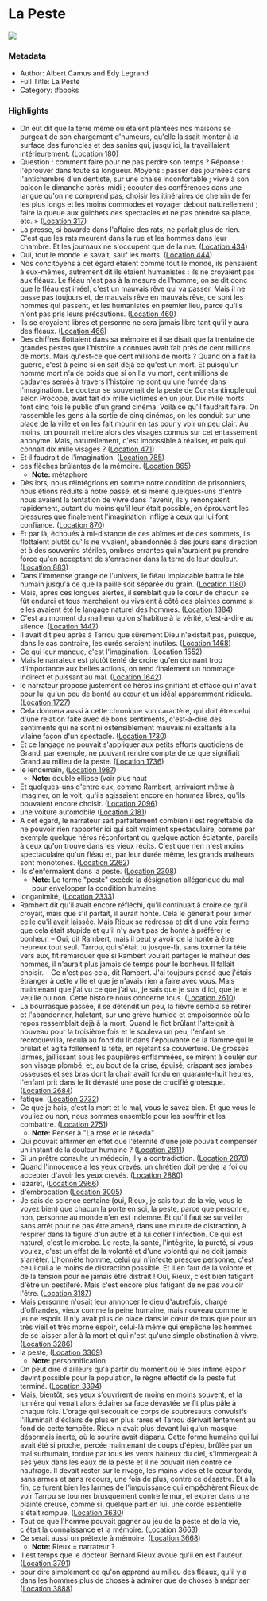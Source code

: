 # La Peste

![](https://images-na.ssl-images-amazon.com/images/I/51JBpVJUFwL._SL2000_.jpg)

### Metadata

- Author: Albert Camus and Edy Legrand
- Full Title: La Peste
- Category: #books

### Highlights

- On eût dit que la terre même où étaient plantées nos maisons se purgeait de son chargement d'humeurs, qu'elle laissait monter à la surface des furoncles et des sanies qui, jusqu'ici, la travaillaient intérieurement. ([Location 180](https://readwise.io/to_kindle?action=open&asin=B007GI5TUU&location=180))
- Question : comment faire pour ne pas perdre son temps ? Réponse : l'éprouver dans toute sa longueur. Moyens : passer des journées dans l'antichambre d'un dentiste, sur une chaise inconfortable ; vivre à son balcon le dimanche après-midi ; écouter des conférences dans une langue qu'on ne comprend pas, choisir les itinéraires de chemin de fer les plus longs et les moins commodes et voyager debout naturellement ; faire la queue aux guichets des spectacles et ne pas prendre sa place, etc. » ([Location 317](https://readwise.io/to_kindle?action=open&asin=B007GI5TUU&location=317))
- La presse, si bavarde dans l'affaire des rats, ne parlait plus de rien. C'est que les rats meurent dans la rue et les hommes dans leur chambre. Et les journaux ne s'occupent que de la rue. ([Location 434](https://readwise.io/to_kindle?action=open&asin=B007GI5TUU&location=434))
- Oui, tout le monde le savait, sauf les morts. ([Location 444](https://readwise.io/to_kindle?action=open&asin=B007GI5TUU&location=444))
- Nos concitoyens à cet égard étaient comme tout le monde, ils pensaient à eux-mêmes, autrement dit ils étaient humanistes : ils ne croyaient pas aux fléaux. Le fléau n'est pas à la mesure de l'homme, on se dit donc que le fléau est irréel, c'est un mauvais rêve qui va passer. Mais il ne passe pas toujours et, de mauvais rêve en mauvais rêve, ce sont les hommes qui passent, et les humanistes en premier lieu, parce qu'ils n'ont pas pris leurs précautions. ([Location 460](https://readwise.io/to_kindle?action=open&asin=B007GI5TUU&location=460))
- Ils se croyaient libres et personne ne sera jamais libre tant qu'il y aura des fléaux. ([Location 466](https://readwise.io/to_kindle?action=open&asin=B007GI5TUU&location=466))
- Des chiffres flottaient dans sa mémoire et il se disait que la trentaine de grandes pestes que l'histoire a connues avait fait près de cent millions de morts. Mais qu'est-ce que cent millions de morts ? Quand on a fait la guerre, c'est à peine si on sait déjà ce qu'est un mort. Et puisqu'un homme mort n'a de poids que si on l'a vu mort, cent millions de cadavres semés à travers l'histoire ne sont qu'une fumée dans l'imagination. Le docteur se souvenait de la peste de Constantinople qui, selon Procope, avait fait dix mille victimes en un jour. Dix mille morts font cinq fois le public d'un grand cinéma. Voilà ce qu'il faudrait faire. On rassemble les gens à la sortie de cinq cinémas, on les conduit sur une place de la ville et on les fait mourir en tas pour y voir un peu clair. Au moins, on pourrait mettre alors des visages connus sur cet entassement anonyme. Mais, naturellement, c'est impossible à réaliser, et puis qui connaît dix mille visages ? ([Location 471](https://readwise.io/to_kindle?action=open&asin=B007GI5TUU&location=471))
- Et il faudrait de l'imagination. ([Location 785](https://readwise.io/to_kindle?action=open&asin=B007GI5TUU&location=785))
- ces flèches brûlantes de la mémoire. ([Location 865](https://readwise.io/to_kindle?action=open&asin=B007GI5TUU&location=865))
    - **Note:** métaphore 
- Dès lors, nous réintégrions en somme notre condition de prisonniers, nous étions réduits à notre passé, et si même quelques-uns d'entre nous avaient la tentation de vivre dans l'avenir, ils y renonçaient rapidement, autant du moins qu'il leur était possible, en éprouvant les blessures que finalement l'imagination inflige à ceux qui lui font confiance. ([Location 870](https://readwise.io/to_kindle?action=open&asin=B007GI5TUU&location=870))
- Et par là, échoués à mi-distance de ces abîmes et de ces sommets, ils flottaient plutôt qu'ils ne vivaient, abandonnés à des jours sans direction et à des souvenirs stériles, ombres errantes qui n'auraient pu prendre force qu'en acceptant de s'enraciner dans la terre de leur douleur. ([Location 883](https://readwise.io/to_kindle?action=open&asin=B007GI5TUU&location=883))
- Dans l'immense grange de l'univers, le fléau implacable battra le blé humain jusqu'à ce que la paille soit séparée du grain. ([Location 1180](https://readwise.io/to_kindle?action=open&asin=B007GI5TUU&location=1180))
- Mais, après ces longues alertes, il semblait que le cœur de chacun se fût endurci et tous marchaient ou vivaient à côté des plaintes comme si elles avaient été le langage naturel des hommes. ([Location 1384](https://readwise.io/to_kindle?action=open&asin=B007GI5TUU&location=1384))
- C'est au moment du malheur qu'on s'habitue à la vérité, c'est-à-dire au silence. ([Location 1447](https://readwise.io/to_kindle?action=open&asin=B007GI5TUU&location=1447))
- il avait dit peu après à Tarrou que sûrement Dieu n'existait pas, puisque, dans le cas contraire, les curés seraient inutiles. ([Location 1468](https://readwise.io/to_kindle?action=open&asin=B007GI5TUU&location=1468))
- Ce qui leur manque, c'est l'imagination. ([Location 1552](https://readwise.io/to_kindle?action=open&asin=B007GI5TUU&location=1552))
- Mais le narrateur est plutôt tenté de croire qu'en donnant trop d'importance aux belles actions, on rend finalement un hommage indirect et puissant au mal. ([Location 1642](https://readwise.io/to_kindle?action=open&asin=B007GI5TUU&location=1642))
- le narrateur propose justement ce héros insignifiant et effacé qui n'avait pour lui qu'un peu de bonté au cœur et un idéal apparemment ridicule. ([Location 1727](https://readwise.io/to_kindle?action=open&asin=B007GI5TUU&location=1727))
- Cela donnera aussi à cette chronique son caractère, qui doit être celui d'une relation faite avec de bons sentiments, c'est-à-dire des sentiments qui ne sont ni ostensiblement mauvais ni exaltants à la vilaine façon d'un spectacle. ([Location 1730](https://readwise.io/to_kindle?action=open&asin=B007GI5TUU&location=1730))
- Et ce langage ne pouvait s'appliquer aux petits efforts quotidiens de Grand, par exemple, ne pouvant rendre compte de ce que signifiait Grand au milieu de la peste. ([Location 1736](https://readwise.io/to_kindle?action=open&asin=B007GI5TUU&location=1736))
- le lendemain, ([Location 1987](https://readwise.io/to_kindle?action=open&asin=B007GI5TUU&location=1987))
    - **Note:** double ellipse (voir plus haut
- Et quelques-uns d'entre eux, comme Rambert, arrivaient même à imaginer, on le voit, qu'ils agissaient encore en hommes libres, qu'ils pouvaient encore choisir. ([Location 2096](https://readwise.io/to_kindle?action=open&asin=B007GI5TUU&location=2096))
- une voiture automobile ([Location 2181](https://readwise.io/to_kindle?action=open&asin=B007GI5TUU&location=2181))
- A cet égard, le narrateur sait parfaitement combien il est regrettable de ne pouvoir rien rapporter ici qui soit vraiment spectaculaire, comme par exemple quelque héros réconfortant ou quelque action éclatante, pareils à ceux qu'on trouve dans les vieux récits. C'est que rien n'est moins spectaculaire qu'un fléau et, par leur durée même, les grands malheurs sont monotones. ([Location 2262](https://readwise.io/to_kindle?action=open&asin=B007GI5TUU&location=2262))
- ils s'enfermaient dans la peste. ([Location 2308](https://readwise.io/to_kindle?action=open&asin=B007GI5TUU&location=2308))
    - **Note:** Le terme "peste" excède la désignation allégorique du mal pour envelopper la condition humaine.
- longanimité, ([Location 2333](https://readwise.io/to_kindle?action=open&asin=B007GI5TUU&location=2333))
- Rambert dit qu'il avait encore réfléchi, qu'il continuait à croire ce qu'il croyait, mais que s'il partait, il aurait honte. Cela le gênerait pour aimer celle qu'il avait laissée. Mais Rieux se redressa et dit d'une voix ferme que cela était stupide et qu'il n'y avait pas de honte à préférer le bonheur. – Oui, dit Rambert, mais il peut y avoir de la honte à être heureux tout seul. Tarrou, qui s'était tu jusque-là, sans tourner la tête vers eux, fit remarquer que si Rambert voulait partager le malheur des hommes, il n'aurait plus jamais de temps pour le bonheur. Il fallait choisir. – Ce n'est pas cela, dit Rambert. J'ai toujours pensé que j'étais étranger à cette ville et que je n'avais rien à faire avec vous. Mais maintenant que j'ai vu ce que j'ai vu, je sais que je suis d'ici, que je le veuille ou non. Cette histoire nous concerne tous. ([Location 2610](https://readwise.io/to_kindle?action=open&asin=B007GI5TUU&location=2610))
- La bourrasque passée, il se détendit un peu, la fièvre sembla se retirer et l'abandonner, haletant, sur une grève humide et empoisonnée où le repos ressemblait déjà à la mort. Quand le flot brûlant l'atteignit à nouveau pour la troisième fois et le souleva un peu, l'enfant se recroquevilla, recula au fond du lit dans l'épouvante de la flamme qui le brûlait et agita follement la tête, en rejetant sa couverture. De grosses larmes, jaillissant sous les paupières enflammées, se mirent à couler sur son visage plombé, et, au bout de la crise, épuisé, crispant ses jambes osseuses et ses bras dont la chair avait fondu en quarante-huit heures, l'enfant prit dans le lit dévasté une pose de crucifié grotesque. ([Location 2684](https://readwise.io/to_kindle?action=open&asin=B007GI5TUU&location=2684))
- fatique. ([Location 2732](https://readwise.io/to_kindle?action=open&asin=B007GI5TUU&location=2732))
- Ce que je hais, c'est la mort et le mal, vous le savez bien. Et que vous le vouliez ou non, nous sommes ensemble pour les souffrir et les combattre. ([Location 2751](https://readwise.io/to_kindle?action=open&asin=B007GI5TUU&location=2751))
    - **Note:** Penser à "La rose et le réséda"
- Qui pouvait affirmer en effet que l'éternité d'une joie pouvait compenser un instant de la douleur humaine ? ([Location 2811](https://readwise.io/to_kindle?action=open&asin=B007GI5TUU&location=2811))
- Si un prêtre consulte un médecin, il y a contradiction. ([Location 2878](https://readwise.io/to_kindle?action=open&asin=B007GI5TUU&location=2878))
- Quand l'innocence a les yeux crevés, un chrétien doit perdre la foi ou accepter d'avoir les yeux crevés. ([Location 2880](https://readwise.io/to_kindle?action=open&asin=B007GI5TUU&location=2880))
- lazaret, ([Location 2966](https://readwise.io/to_kindle?action=open&asin=B007GI5TUU&location=2966))
- d'embrocation ([Location 3005](https://readwise.io/to_kindle?action=open&asin=B007GI5TUU&location=3005))
- Je sais de science certaine (oui, Rieux, je sais tout de la vie, vous le voyez bien) que chacun la porte en soi, la peste, parce que personne, non, personne au monde n'en est indemne. Et qu'il faut se surveiller sans arrêt pour ne pas être amené, dans une minute de distraction, à respirer dans la figure d'un autre et à lui coller l'infection. Ce qui est naturel, c'est le microbe. Le reste, la santé, l'intégrité, la pureté, si vous voulez, c'est un effet de la volonté et d'une volonté qui ne doit jamais s'arrêter. L'honnête homme, celui qui n'infecte presque personne, c'est celui qui a le moins de distraction possible. Et il en faut de la volonté et de la tension pour ne jamais être distrait ! Oui, Rieux, c'est bien fatigant d'être un pestiféré. Mais c'est encore plus fatigant de ne pas vouloir l'être. ([Location 3187](https://readwise.io/to_kindle?action=open&asin=B007GI5TUU&location=3187))
- Mais personne n'osait leur annoncer le dieu d'autrefois, chargé d'offrandes, vieux comme la peine humaine, mais nouveau comme le jeune espoir. Il n'y avait plus de place dans le cœur de tous que pour un très vieil et très morne espoir, celui-là même qui empêche les hommes de se laisser aller à la mort et qui n'est qu'une simple obstination à vivre. ([Location 3286](https://readwise.io/to_kindle?action=open&asin=B007GI5TUU&location=3286))
- la peste, ([Location 3369](https://readwise.io/to_kindle?action=open&asin=B007GI5TUU&location=3369))
    - **Note:** personnification 
- On peut dire d'ailleurs qu'à partir du moment où le plus infime espoir devint possible pour la population, le règne effectif de la peste fut terminé. ([Location 3394](https://readwise.io/to_kindle?action=open&asin=B007GI5TUU&location=3394))
- Mais, bientôt, ses yeux s'ouvrirent de moins en moins souvent, et la lumière qui venait alors éclairer sa face dévastée se fit plus pâle à chaque fois. L'orage qui secouait ce corps de soubresauts convulsifs l'illuminait d'éclairs de plus en plus rares et Tarrou dérivait lentement au fond de cette tempête. Rieux n'avait plus devant lui qu'un masque désormais inerte, où le sourire avait disparu. Cette forme humaine qui lui avait été si proche, percée maintenant de coups d'épieu, brûlée par un mal surhumain, tordue par tous les vents haineux du ciel, s'immergeait à ses yeux dans les eaux de la peste et il ne pouvait rien contre ce naufrage. Il devait rester sur le rivage, les mains vides et le cœur tordu, sans armes et sans recours, une fois de plus, contre ce désastre. Et à la fin, ce furent bien les larmes de l'impuissance qui empêchèrent Rieux de voir Tarrou se tourner brusquement contre le mur, et expirer dans une plainte creuse, comme si, quelque part en lui, une corde essentielle s'était rompue. ([Location 3630](https://readwise.io/to_kindle?action=open&asin=B007GI5TUU&location=3630))
- Tout ce que l'homme pouvait gagner au jeu de la peste et de la vie, c'était la connaissance et la mémoire. ([Location 3663](https://readwise.io/to_kindle?action=open&asin=B007GI5TUU&location=3663))
- Ce serait aussi un prétexte à mémoire. ([Location 3668](https://readwise.io/to_kindle?action=open&asin=B007GI5TUU&location=3668))
    - **Note:** Rieux = narrateur ?
- Il est temps que le docteur Bernard Rieux avoue qu'il en est l'auteur. ([Location 3791](https://readwise.io/to_kindle?action=open&asin=B007GI5TUU&location=3791))
- pour dire simplement ce qu'on apprend au milieu des fléaux, qu'il y a dans les hommes plus de choses à admirer que de choses à mépriser. ([Location 3888](https://readwise.io/to_kindle?action=open&asin=B007GI5TUU&location=3888))
